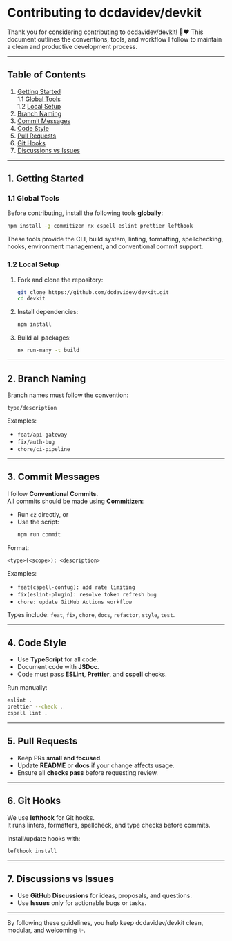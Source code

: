 # Contributing to dcdavidev/devkit

Thank you for considering contributing to dcdavidev/devkit! 🙏❤️
This document outlines the conventions, tools, and workflow I follow to maintain a clean and productive development process.

---

## Table of Contents

1. [Getting Started](#1-getting-started)  
   1.1 [Global Tools](#11-global-tools)  
   1.2 [Local Setup](#12-local-setup)
2. [Branch Naming](#2-branch-naming)
3. [Commit Messages](#3-commit-messages)
4. [Code Style](#4-code-style)
5. [Pull Requests](#5-pull-requests)
6. [Git Hooks](#6-git-hooks)
7. [Discussions vs Issues](#7-discussions-vs-issues)

---

## 1. Getting Started

### 1.1 Global Tools

Before contributing, install the following tools **globally**:

```bash
npm install -g commitizen nx cspell eslint prettier lefthook
```

These tools provide the CLI, build system, linting, formatting, spellchecking, hooks, environment management, and conventional commit support.

### 1.2 Local Setup

1. Fork and clone the repository:

   ```bash
   git clone https://github.com/dcdavidev/devkit.git
   cd devkit
   ```

2. Install dependencies:

   ```bash
   npm install
   ```

3. Build all packages:
   ```bash
   nx run-many -t build
   ```

---

## 2. Branch Naming

Branch names must follow the convention:

`type/description`

Examples:

- `feat/api-gateway`
- `fix/auth-bug`
- `chore/ci-pipeline`

---

## 3. Commit Messages

I follow **Conventional Commits**.  
All commits should be made using **Commitizen**:

- Run `cz` directly, or
- Use the script:
  ```bash
  npm run commit
  ```

Format:

`<type>(<scope>): <description>`

Examples:

- `feat(cspell-confug): add rate limiting`
- `fix(eslint-plugin): resolve token refresh bug`
- `chore: update GitHub Actions workflow`

Types include: `feat`, `fix`, `chore`, `docs`, `refactor`, `style`, `test`.

---

## 4. Code Style

- Use **TypeScript** for all code.
- Document code with **JSDoc**.
- Code must pass **ESLint**, **Prettier**, and **cspell** checks.

Run manually:

```bash
eslint .
prettier --check .
cspell lint .
```

---

## 5. Pull Requests

- Keep PRs **small and focused**.
- Update **README** or **docs** if your change affects usage.
- Ensure all **checks pass** before requesting review.

---

## 6. Git Hooks

We use **lefthook** for Git hooks.  
It runs linters, formatters, spellcheck, and type checks before commits.

Install/update hooks with:

```bash
lefthook install
```

---

## 7. Discussions vs Issues

- Use **GitHub Discussions** for ideas, proposals, and questions.
- Use **Issues** only for actionable bugs or tasks.

---

By following these guidelines, you help keep dcdavidev/devkit clean, modular, and welcoming ✨.
